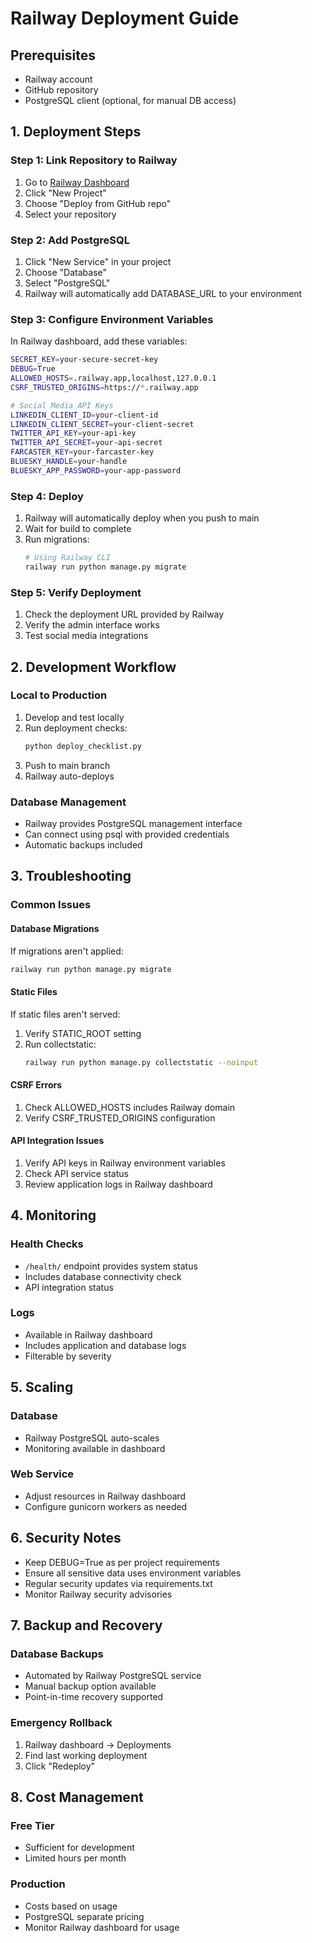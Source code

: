# Railway Deployment Guide

## Prerequisites
- Railway account
- GitHub repository
- PostgreSQL client (optional, for manual DB access)

## 1. Deployment Steps

### Step 1: Link Repository to Railway
1. Go to [Railway Dashboard](https://railway.app)
2. Click "New Project"
3. Choose "Deploy from GitHub repo"
4. Select your repository

### Step 2: Add PostgreSQL
1. Click "New Service" in your project
2. Choose "Database"
3. Select "PostgreSQL"
4. Railway will automatically add DATABASE_URL to your environment

### Step 3: Configure Environment Variables
In Railway dashboard, add these variables:

```bash
SECRET_KEY=your-secure-secret-key
DEBUG=True
ALLOWED_HOSTS=.railway.app,localhost,127.0.0.1
CSRF_TRUSTED_ORIGINS=https://*.railway.app

# Social Media API Keys
LINKEDIN_CLIENT_ID=your-client-id
LINKEDIN_CLIENT_SECRET=your-client-secret
TWITTER_API_KEY=your-api-key
TWITTER_API_SECRET=your-api-secret
FARCASTER_KEY=your-farcaster-key
BLUESKY_HANDLE=your-handle
BLUESKY_APP_PASSWORD=your-app-password
```

### Step 4: Deploy
1. Railway will automatically deploy when you push to main
2. Wait for build to complete
3. Run migrations:
   ```bash
   # Using Railway CLI
   railway run python manage.py migrate
   ```

### Step 5: Verify Deployment
1. Check the deployment URL provided by Railway
2. Verify the admin interface works
3. Test social media integrations

## 2. Development Workflow

### Local to Production
1. Develop and test locally
2. Run deployment checks:
   ```bash
   python deploy_checklist.py
   ```
3. Push to main branch
4. Railway auto-deploys

### Database Management
- Railway provides PostgreSQL management interface
- Can connect using psql with provided credentials
- Automatic backups included

## 3. Troubleshooting

### Common Issues

#### Database Migrations
If migrations aren't applied:
```bash
railway run python manage.py migrate
```

#### Static Files
If static files aren't served:
1. Verify STATIC_ROOT setting
2. Run collectstatic:
   ```bash
   railway run python manage.py collectstatic --noinput
   ```

#### CSRF Errors
1. Check ALLOWED_HOSTS includes Railway domain
2. Verify CSRF_TRUSTED_ORIGINS configuration

#### API Integration Issues
1. Verify API keys in Railway environment variables
2. Check API service status
3. Review application logs in Railway dashboard

## 4. Monitoring

### Health Checks
- `/health/` endpoint provides system status
- Includes database connectivity check
- API integration status

### Logs
- Available in Railway dashboard
- Includes application and database logs
- Filterable by severity

## 5. Scaling

### Database
- Railway PostgreSQL auto-scales
- Monitoring available in dashboard

### Web Service
- Adjust resources in Railway dashboard
- Configure gunicorn workers as needed

## 6. Security Notes

- Keep DEBUG=True as per project requirements
- Ensure all sensitive data uses environment variables
- Regular security updates via requirements.txt
- Monitor Railway security advisories

## 7. Backup and Recovery

### Database Backups
- Automated by Railway PostgreSQL service
- Manual backup option available
- Point-in-time recovery supported

### Emergency Rollback
1. Railway dashboard → Deployments
2. Find last working deployment
3. Click "Redeploy"

## 8. Cost Management

### Free Tier
- Sufficient for development
- Limited hours per month

### Production
- Costs based on usage
- PostgreSQL separate pricing
- Monitor Railway dashboard for usage

